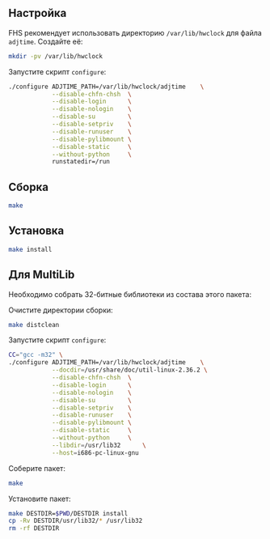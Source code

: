 <package-info :package="package" showsbu></package-info>

<script>
		new Vue({
		el: '#main',
		data: { package: {} },
		mounted: function () {
				this.getPackage('util-linux');
		},
		methods: {
			getPackage: function(name) {
					getPackage(name)
					.then(response => this.package = response);
			},
		}
  })
</script>

## Настройка

FHS рекомендует использовать директорию ``/var/lib/hwclock`` для файла ``adjtime``. Создайте её:

```bash
mkdir -pv /var/lib/hwclock
```

Запустите скрипт `configure`:

```bash
./configure ADJTIME_PATH=/var/lib/hwclock/adjtime    \
            --disable-chfn-chsh  \
            --disable-login      \
            --disable-nologin    \
            --disable-su         \
            --disable-setpriv    \
            --disable-runuser    \
            --disable-pylibmount \
            --disable-static     \
            --without-python     \
            runstatedir=/run
```

## Сборка


```bash
make
```

## Установка

```bash
make install
```

## Для MultiLib

Необходимо собрать 32-битные библиотеки из состава этого пакета:

Очистите директории сборки:

```bash
make distclean
```

Запустите скрипт `configure`:

```bash
CC="gcc -m32" \
./configure ADJTIME_PATH=/var/lib/hwclock/adjtime    \
            --docdir=/usr/share/doc/util-linux-2.36.2 \
            --disable-chfn-chsh  \
            --disable-login      \
            --disable-nologin    \
            --disable-su         \
            --disable-setpriv    \
            --disable-runuser    \
            --disable-pylibmount \
            --disable-static     \
            --without-python     \
            --libdir=/usr/lib32      \
            --host=i686-pc-linux-gnu
```

Соберите пакет:

```bash
make
```

Установите пакет:

```bash
make DESTDIR=$PWD/DESTDIR install
cp -Rv DESTDIR/usr/lib32/* /usr/lib32
rm -rf DESTDIR
```
